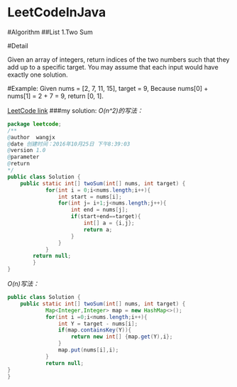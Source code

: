 # LeetCodeInJava
#Algorithm
##List
1.Two Sum




#Detail

Given an array of integers, return indices of the two numbers such that they add up to a specific target.
You may assume that each input would have exactly one solution.

#Example:
Given nums = [2, 7, 11, 15], target = 9,
Because nums[0] + nums[1] = 2 + 7 = 9,
return [0, 1].

[LeetCode link](https://leetcode.com/problems/two-sum/)
###my solution:
*O(n^2)的写法：*

```java
package leetcode;
/** 
@author  wangjx 
@date 创建时间：2016年10月25日 下午8:39:03 
@version 1.0 
@parameter 
@return 
*/
public class Solution {
    public static int[] twoSum(int[] nums, int target) {
	        for(int i = 0;i<nums.length;i++){
	            int start = nums[i];
	            for(int j= i+1;j<nums.length;j++){
	            	int end = nums[j];
	            	if(start+end==target){
	            		int[] a = {i,j};
	            		return a;
	            	}
	            }
	        }
		return null;
	    }
}
```


*O(n)写法：*
```java
public class Solution {
    public static int[] twoSum(int[] nums, int target) {
	        Map<Integer,Integer> map = new HashMap<>();
	        for(int i =0;i<nums.length;i++){
	            int Y = target - nums[i];
	            if(map.containsKey(Y)){
	                return new int[] {map.get(Y),i}; 
	            }
	            map.put(nums[i],i);
	        }
	        return null;
}
}
```
